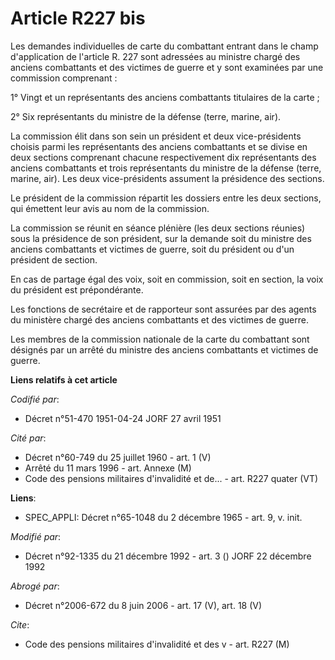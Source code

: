 # Article R227 bis

Les demandes individuelles de carte du combattant entrant dans le champ d'application de l'article R. 227 sont adressées au
ministre chargé des anciens combattants et des victimes de guerre et y sont examinées par une commission comprenant :

1° Vingt et un représentants des anciens combattants titulaires de la carte ;

2° Six représentants du ministre de la défense (terre, marine, air).

La commission élit dans son sein un président et deux vice-présidents choisis parmi les représentants des anciens combattants
et se divise en deux sections comprenant chacune respectivement dix représentants des anciens combattants et trois
représentants du ministre de la défense (terre, marine, air). Les deux vice-présidents assument la présidence des sections.

Le président de la commission répartit les dossiers entre les deux sections, qui émettent leur avis au nom de la commission.

La commission se réunit en séance plénière (les deux sections réunies) sous la présidence de son président, sur la demande
soit du ministre des anciens combattants et victimes de guerre, soit du président ou d'un président de section.

En cas de partage égal des voix, soit en commission, soit en section, la voix du président est prépondérante.

Les fonctions de secrétaire et de rapporteur sont assurées par des agents du ministère chargé des anciens combattants et des
victimes de guerre.

Les membres de la commission nationale de la carte du combattant sont désignés par un arrêté du ministre des anciens
combattants et victimes de guerre.

**Liens relatifs à cet article**

_Codifié par_:

  - Décret n°51-470 1951-04-24 JORF 27 avril 1951

_Cité par_:

  - Décret n°60-749  du 25 juillet 1960  - art. 1 (V)
  - Arrêté du 11 mars 1996 - art. Annexe (M)
  - Code des pensions militaires d'invalidité et de... - art. R227 quater (VT)

**Liens**:

  - SPEC_APPLI: Décret n°65-1048 du 2 décembre 1965 - art. 9, v. init.

_Modifié par_:

  - Décret n°92-1335 du 21 décembre 1992 - art. 3 () JORF 22 décembre 1992

_Abrogé par_:

  - Décret n°2006-672 du 8 juin 2006 - art. 17 (V), art.  18 (V)

_Cite_:

  - Code des pensions militaires d'invalidité et des v - art. R227 (M)
